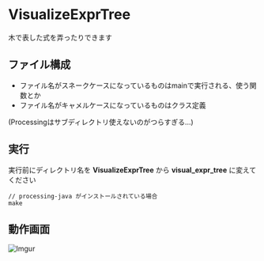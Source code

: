 # VisualizeExprTree

木で表した式を弄ったりできます

## ファイル構成

- ファイル名がスネークケースになっているものはmainで実行される、使う関数とか
- ファイル名がキャメルケースになっているものはクラス定義

(Processingはサブディレクトリ使えないのがつらすぎる…)

## 実行

実行前にディレクトリ名を **VisualizeExprTree** から **visual_expr_tree** に変えてください

```
// processing-java がインストールされている場合
make
```

## 動作画面

![Imgur](https://i.imgur.com/mYppWBp.png)
